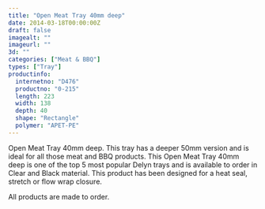 ```yaml
---
title: "Open Meat Tray 40mm deep"
date: 2014-03-18T00:00:00Z
draft: false
imagealt: ""
imageurl: ""
3d: ""
categories: ["Meat & BBQ"]
types: ["Tray"]
productinfo:
  internetno: "D476"
  productno: "0-215"
  length: 223
  width: 138
  depth: 40
  shape: "Rectangle"
  polymer: "APET-PE"
---
```

Open Meat Tray 40mm deep. This tray has a deeper 50mm version and is ideal for all those meat and BBQ products. This Open Meat Tray 40mm deep is one of the top 5 most popular Delyn trays and is available to order in Clear and Black material. This product has been designed for a heat seal, stretch or flow wrap closure.

All products are made to order.